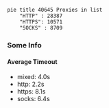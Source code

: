 
```mermaid
pie title 40645 Proxies in list
    "HTTP" : 28387
    "HTTPS": 10571
    "SOCKS" : 8709
```

### Some Info
#### Average Timeout

- mixed: 4.0s
- http: 2.2s
- https: 8.1s
- socks: 6.4s